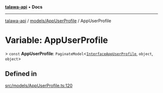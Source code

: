 [**talawa-api**](../../../README.md) • **Docs**

***

[talawa-api](../../../modules.md) / [models/AppUserProfile](../README.md) / AppUserProfile

# Variable: AppUserProfile

\> `const` **AppUserProfile**: `PaginateModel`\<[`InterfaceAppUserProfile`](../interfaces/InterfaceAppUserProfile.md), `object`, `object`\>

## Defined in

[src/models/AppUserProfile.ts:120](https://github.com/PalisadoesFoundation/talawa-api/blob/4a88fe62b20ebda9653c55ae8d39d6c6fac8831f/src/models/AppUserProfile.ts#L120)
